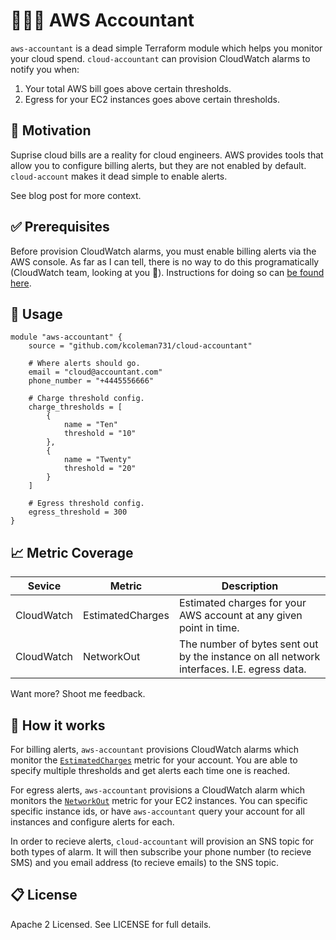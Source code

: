 # 👨‍💼🧮 AWS Accountant 

`aws-accountant` is a dead simple Terraform module which helps you monitor your cloud spend. `cloud-accountant` can provision CloudWatch alarms to notify you when:

1. Your total AWS bill goes above certain thresholds.
2. Egress for your EC2 instances goes above certain thresholds. 

## 💪 Motivation

Suprise cloud bills are a reality for cloud engineers. AWS provides tools that allow you to configure billing alerts, but they are not enabled by default. `cloud-account` makes it dead simple to enable alerts. 

See blog post for more context. 

## ✅ Prerequisites 

Before provision CloudWatch alarms, you must enable billing alerts via the AWS console. As far as I can tell, there is no way to do this programatically (CloudWatch team, looking at you 👀). Instructions for doing so can [be found here](https://docs.aws.amazon.com/AmazonCloudWatch/latest/monitoring/monitor_estimated_charges_with_cloudwatch.html#turning_on_billing_metrics).

## 🎉 Usage 

```hcl
module "aws-accountant" {
    source = "github.com/kcoleman731/cloud-accountant"

    # Where alerts should go.
    email = "cloud@accountant.com"
    phone_number = "+4445556666"

    # Charge threshold config.
    charge_thresholds = [
        {
            name = "Ten"
            threshold = "10"
        },
        {
            name = "Twenty"
            threshold = "20"
        }
    ]

    # Egress threshold config.
    egress_threshold = 300
}
```

## 📈 Metric Coverage 

| Sevice        | Metric            | Description                                                                               |
|---------------|-------------------|-------------------------------------------------------------------------------------------|
| CloudWatch    | EstimatedCharges  | Estimated charges for your AWS account at any given point in time.
| CloudWatch    | NetworkOut        | The number of bytes sent out by the instance on all network interfaces. I.E. egress data. |

Want more? Shoot me feedback.

## 💼 How it works

For billing alerts, `aws-accountant` provisions CloudWatch alarms which monitor the [`EstimatedCharges`](https://docs.aws.amazon.com/AmazonCloudWatch/latest/monitoring/monitor_estimated_charges_with_cloudwatch.html) metric for your account. You are able to specify multiple thresholds and get alerts each time one is reached.

For egress alerts, `aws-accountant` provisions a CloudWatch alarm which monitors the [`NetworkOut`](https://docs.aws.amazon.com/AWSEC2/latest/UserGuide/viewing_metrics_with_cloudwatch.html) metric for your EC2 instances. You can specific specific instance ids, or have `aws-accountant` query your account for all instances and configure alerts for each. 

In order to recieve alerts, `cloud-accountant` will provision an SNS topic for both types of alarm. It will then subscribe your phone number (to recieve SMS) and you email address (to recieve emails) to the SNS topic. 

## 📋 License 

Apache 2 Licensed. See LICENSE for full details.
